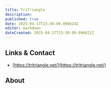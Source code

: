 ```yaml
---
title: TriTriangle
description: 
published: true
date: 2025-04-17T23:30:09.096614Z
editor: markdown
dateCreated: 2025-04-17T23:30:09.096621Z
---
```


## Links & Contact
- [https://tritriangle.net/](https://tritriangle.net/)

## About
